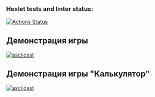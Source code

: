 ### Hexlet tests and linter status:
[![Actions Status](https://github.com/RatiborM/python-project-49/actions/workflows/hexlet-check.yml/badge.svg)](https://github.com/RatiborM/python-project-49/actions)
## Демонстрация игры

[![asciicast](https://asciinema.org/a/jJ81w55kL9itg2TON9OhD7xot.svg)](https://asciinema.org/a/jJ81w55kL9itg2TON9OhD7xot)

## Демонстрация игры "Калькулятор"

[![asciicast](https://asciinema.org/a/connect/3d726da6-f835-449e-a73b-e06eae767af7.svg)](https://asciinema.org/a/connect/3d726da6-f835-449e-a73b-e06eae767af7)